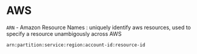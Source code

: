 # AWS

`ARN` - Amazon Resource Names : uniquely identify aws resources, used to specify a resource unambigously across AWS 

```
arn:partition:service:region:account-id:resource-id
```
